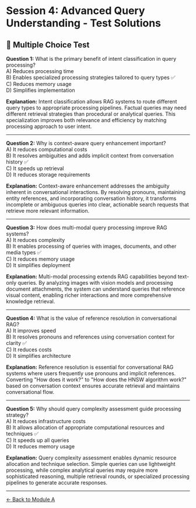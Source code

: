 # Session 4: Advanced Query Understanding - Test Solutions

## 📝 Multiple Choice Test

**Question 1:** What is the primary benefit of intent classification in query processing?  
A) Reduces processing time  
B) Enables specialized processing strategies tailored to query types ✅  
C) Reduces memory usage  
D) Simplifies implementation  

**Explanation:** Intent classification allows RAG systems to route different query types to appropriate processing pipelines. Factual queries may need different retrieval strategies than procedural or analytical queries. This specialization improves both relevance and efficiency by matching processing approach to user intent.

---

**Question 2:** Why is context-aware query enhancement important?  
A) It reduces computational costs  
B) It resolves ambiguities and adds implicit context from conversation history ✅  
C) It speeds up retrieval  
D) It reduces storage requirements  

**Explanation:** Context-aware enhancement addresses the ambiguity inherent in conversational interactions. By resolving pronouns, maintaining entity references, and incorporating conversation history, it transforms incomplete or ambiguous queries into clear, actionable search requests that retrieve more relevant information.

---

**Question 3:** How does multi-modal query processing improve RAG systems?  
A) It reduces complexity  
B) It enables processing of queries with images, documents, and other media types ✅  
C) It reduces memory usage  
D) It simplifies deployment  

**Explanation:** Multi-modal processing extends RAG capabilities beyond text-only queries. By analyzing images with vision models and processing document attachments, the system can understand queries that reference visual content, enabling richer interactions and more comprehensive knowledge retrieval.

---

**Question 4:** What is the value of reference resolution in conversational RAG?  
A) It improves speed  
B) It resolves pronouns and references using conversation context for clarity ✅  
C) It reduces costs  
D) It simplifies architecture  

**Explanation:** Reference resolution is essential for conversational RAG systems where users frequently use pronouns and implicit references. Converting "How does it work?" to "How does the HNSW algorithm work?" based on conversation context ensures accurate retrieval and maintains conversational flow.

---

**Question 5:** Why should query complexity assessment guide processing strategy?  
A) It reduces infrastructure costs  
B) It allows allocation of appropriate computational resources and techniques ✅  
C) It speeds up all queries  
D) It reduces memory usage  

**Explanation:** Query complexity assessment enables dynamic resource allocation and technique selection. Simple queries can use lightweight processing, while complex analytical queries may require more sophisticated reasoning, multiple retrieval rounds, or specialized processing pipelines to generate accurate responses.

---

[← Back to Module A](Session4_ModuleA_Query_Understanding.md)
